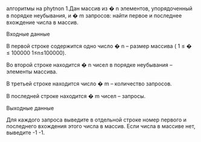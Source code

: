 алгоритмы на phytnon
1.Дан массив из 
�
n элементов, упорядоченный в порядке неубывания, и 
�
m запросов: найти первое и последнее вхождение числа в массив.

Входные данные

В первой строке содержится одно число 
�
n – размер массива (
1
≤
�
≤
100000
1≤n≤100000).

Во второй строке находится 
�
n чисел в порядке неубывания – элементы массива.

В третьей строке находится число 
�
m – количество запросов.

В последней строке находится 
�
m чисел – запросы.

Выходные данные

Для каждого запроса выведите в отдельной строке номер первого и последнего вхождения этого числа в массив. Если числа в массиве нет, выведите -1 -1.
 
 
